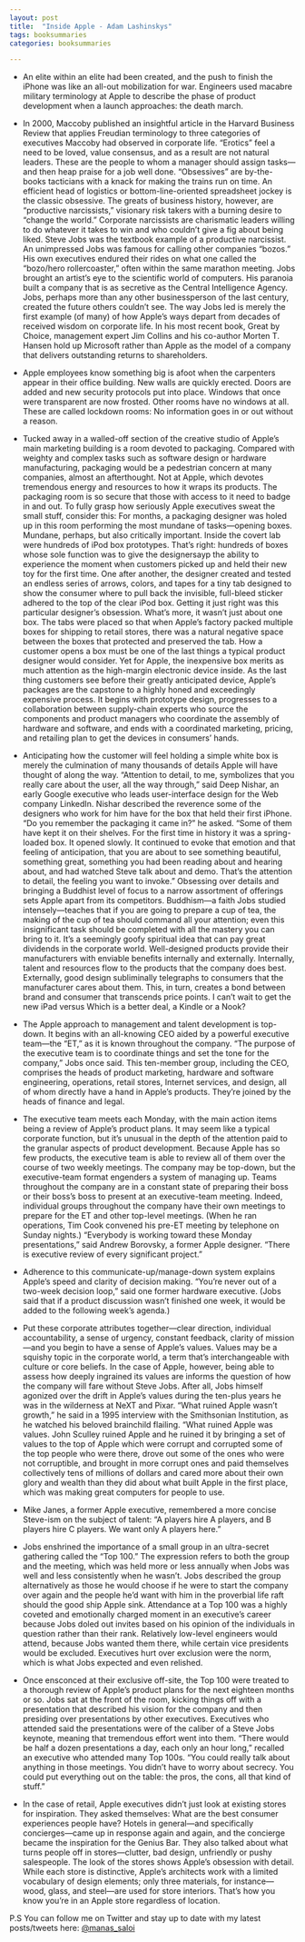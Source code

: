 ```yaml
---
layout: post
title:  "Inside Apple - Adam Lashinskys"
tags: booksummaries
categories: booksummaries

---
```


- An elite within an elite had been created, and the push to finish the iPhone was like an all-out mobilization for war. Engineers used macabre military terminology at Apple to describe the phase of product development when a launch approaches: the death march.
 
- In 2000, Maccoby published an insightful article in the Harvard Business Review that applies Freudian terminology to three categories of executives Maccoby had observed in corporate life. “Erotics” feel a need to be loved, value consensus, and as a result are not natural leaders. These are the people to whom a manager should assign tasks—and then heap praise for a job well done. “Obsessives” are by-the-books tacticians with a knack for making the trains run on time. An efficient head of logistics or bottom-line-oriented spreadsheet jockey is the classic obsessive. The greats of business history, however, are “productive narcissists,” visionary risk takers with a burning desire to “change the world.” Corporate narcissists are charismatic leaders willing to do whatever it takes to win and who couldn’t give a fig about being liked. Steve Jobs was the textbook example of a productive narcissist. An unimpressed Jobs was famous for calling other companies “bozos.” His own executives endured their rides on what one called the “bozo/hero rollercoaster,” often within the same marathon meeting. Jobs brought an artist’s eye to the scientific world of computers. His paranoia built a company that is as secretive as the Central Intelligence Agency. Jobs, perhaps more than any other businessperson of the last century, created the future others couldn’t see. The way Jobs led is merely the first example (of many) of how Apple’s ways depart from decades of received wisdom on corporate life. In his most recent book, Great by Choice, management expert Jim Collins and his co-author Morten T. Hansen hold up Microsoft rather than Apple as the model of a company that delivers outstanding returns to shareholders. 

- Apple employees know something big is afoot when the carpenters appear in their office building. New walls are quickly erected. Doors are added and new security protocols put into place. Windows that once were transparent are now frosted. Other rooms have no windows at all. These are called lockdown rooms: No information goes in or out without a reason.

- Tucked away in a walled-off section of the creative studio of Apple’s main marketing building is a room devoted to packaging. Compared with weighty and complex tasks such as software design or hardware manufacturing, packaging would be a pedestrian concern at many companies, almost an afterthought. Not at Apple, which devotes tremendous energy and resources to how it wraps its products. The packaging room is so secure that those with access to it need to badge in and out. To fully grasp how seriously Apple executives sweat the small stuff, consider this: For months, a packaging designer was holed up in this room performing the most mundane of tasks—opening boxes. Mundane, perhaps, but also critically important. Inside the covert lab were hundreds of iPod box prototypes. That’s right: hundreds of boxes whose sole function was to give the designersayp the ability to experience the moment when customers picked up and held their new toy for the first time. One after another, the designer created and tested an endless series of arrows, colors, and tapes for a tiny tab designed to show the consumer where to pull back the invisible, full-bleed sticker adhered to the top of the clear iPod box. Getting it just right was this particular designer’s obsession. What’s more, it wasn’t just about one box. The tabs were placed so that when Apple’s factory packed multiple boxes for shipping to retail stores, there was a natural negative space between the boxes that protected and preserved the tab. How a customer opens a box must be one of the last things a typical product designer would consider. Yet for Apple, the inexpensive box merits as much attention as the high-margin electronic device inside. As the last thing customers see before their greatly anticipated device, Apple’s packages are the capstone to a highly honed and exceedingly expensive process. It begins with prototype design, progresses to a collaboration between supply-chain experts who source the components and product managers who coordinate the assembly of hardware and software, and ends with a coordinated marketing, pricing, and retailing plan to get the devices in consumers’ hands.

- Anticipating how the customer will feel holding a simple white box is merely the culmination of many thousands of details Apple will have thought of along the way. “Attention to detail, to me, symbolizes that you really care about the user, all the way through,” said Deep Nishar, an early Google executive who leads user-interface design for the Web company LinkedIn. Nishar described the reverence some of the designers who work for him have for the box that held their first iPhone. “Do you remember the packaging it came in?” he asked. “Some of them have kept it on their shelves. For the first time in history it was a spring-loaded box. It opened slowly. It continued to evoke that emotion and that feeling of anticipation, that you are about to see something beautiful, something great, something you had been reading about and hearing about, and had watched Steve talk about and demo. That’s the attention to detail, the feeling you want to invoke.” Obsessing over details and bringing a Buddhist level of focus to a narrow assortment of offerings sets Apple apart from its competitors. Buddhism—a faith Jobs studied intensely—teaches that if you are going to prepare a cup of tea, the making of the cup of tea should command all your attention; even this insignificant task should be completed with all the mastery you can bring to it. It’s a seemingly goofy spiritual idea that can pay great dividends in the corporate world. Well-designed products provide their manufacturers with enviable benefits internally and externally. Internally, talent and resources flow to the products that the company does best. Externally, good design subliminally telegraphs to consumers that the manufacturer cares about them. This, in turn, creates a bond between brand and consumer that transcends price points. I can’t wait to get the new iPad versus Which is a better deal, a Kindle or a Nook?

- The Apple approach to management and talent development is top-down. It begins with an all-knowing CEO aided by a powerful executive team—the “ET,” as it is known throughout the company. “The purpose of the executive team is to coordinate things and set the tone for the company,” Jobs once said. This ten-member group, including the CEO, comprises the heads of product marketing, hardware and software engineering, operations, retail stores, Internet services, and design, all of whom directly have a hand in Apple’s products. They’re joined by the heads of finance and legal.

- The executive team meets each Monday, with the main action items being a review of Apple’s product plans. It may seem like a typical corporate function, but it’s unusual in the depth of the attention paid to the granular aspects of product development. Because Apple has so few products, the executive team is able to review all of them over the course of two weekly meetings. The company may be top-down, but the executive-team format engenders a system of managing up. Teams throughout the company are in a constant state of preparing their boss or their boss’s boss to present at an executive-team meeting. Indeed, individual groups throughout the company have their own meetings to prepare for the ET and other top-level meetings. (When he ran operations, Tim Cook convened his pre-ET meeting by telephone on Sunday nights.) “Everybody is working toward these Monday presentations,” said Andrew Borovsky, a former Apple designer. “There is executive review of every significant project.”

- Adherence to this communicate-up/manage-down system explains Apple’s speed and clarity of decision making. “You’re never out of a two-week decision loop,” said one former hardware executive. (Jobs said that if a product discussion wasn’t finished one week, it would be added to the following week’s agenda.)

- Put these corporate attributes together—clear direction, individual accountability, a sense of urgency, constant feedback, clarity of mission—and you begin to have a sense of Apple’s values. Values may be a squishy topic in the corporate world, a term that’s interchangeable with culture or core beliefs. In the case of Apple, however, being able to assess how deeply ingrained its values are informs the question of how the company will fare without Steve Jobs. After all, Jobs himself agonized over the drift in Apple’s values during the ten-plus years he was in the wilderness at NeXT and Pixar. “What ruined Apple wasn’t growth,” he said in a 1995 interview with the Smithsonian Institution, as he watched his beloved brainchild flailing. “What ruined Apple was values. John Sculley ruined Apple and he ruined it by bringing a set of values to the top of Apple which were corrupt and corrupted some of the top people who were there, drove out some of the ones who were not corruptible, and brought in more corrupt ones and paid themselves collectively tens of millions of dollars and cared more about their own glory and wealth than they did about what built Apple in the first place, which was making great computers for people to use.

- Mike Janes, a former Apple executive, remembered a more concise Steve-ism on the subject of talent: “A players hire A players, and B players hire C players. We want only A players here.”

- Jobs enshrined the importance of a small group in an ultra-secret gathering called the “Top 100.” The expression refers to both the group and the meeting, which was held more or less annually when Jobs was well and less consistently when he wasn’t. Jobs described the group alternatively as those he would choose if he were to start the company over again and the people he’d want with him in the proverbial life raft should the good ship Apple sink. Attendance at a Top 100 was a highly coveted and emotionally charged moment in an executive’s career because Jobs doled out invites based on his opinion of the individuals in question rather than their rank. Relatively low-level engineers would attend, because Jobs wanted them there, while certain vice presidents would be excluded. Executives hurt over exclusion were the norm, which is what Jobs expected and even relished.

- Once ensconced at their exclusive off-site, the Top 100 were treated to a thorough review of Apple’s product plans for the next eighteen months or so. Jobs sat at the front of the room, kicking things off with a presentation that described his vision for the company and then presiding over presentations by other executives. Executives who attended said the presentations were of the caliber of a Steve Jobs keynote, meaning that tremendous effort went into them. “There would be half a dozen presentations a day, each only an hour long,” recalled an executive who attended many Top 100s. “You could really talk about anything in those meetings. You didn’t have to worry about secrecy. You could put everything out on the table: the pros, the cons, all that kind of stuff.”

- In the case of retail, Apple executives didn’t just look at existing stores for inspiration. They asked themselves: What are the best consumer experiences people have? Hotels in general—and specifically concierges—came up in response again and again, and the concierge became the inspiration for the Genius Bar. They also talked about what turns people off in stores—clutter, bad design, unfriendly or pushy salespeople. The look of the stores shows Apple’s obsession with detail. While each store is distinctive, Apple’s architects work with a limited vocabulary of design elements; only three materials, for instance—wood, glass, and steel—are used for store interiors. That’s how you know you’re in an Apple store regardless of location.

P.S You can follow me on Twitter and stay up to date with my latest posts/tweets here: [@manas_saloi](http://twitter.com/manas_saloi)
